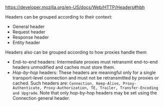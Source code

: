 https://developer.mozilla.org/en-US/docs/Web/HTTP/Headers#hbh

Headers can be grouped according to their context:
- General header
- Request header
- Response header
- Entity header

Headers also can be grouped according to how proxies handle them
- End-to-end headers: Intermediate proxies must retransmit end-to-end headers unmodified and caches must store them.
- *Hop-by-hop* headers: These headers are meaningful only for a single transport-level connection and must not be retransmitted by proxies or cached. Such headers are: `Connection, Keep-Alive, Proxy-Authenticate, Proxy-Authorization, TE, Trailer, Transfer-Encoding and Upgrade`. Note that only hop-by-hop headers may be set using the Connection general header.

